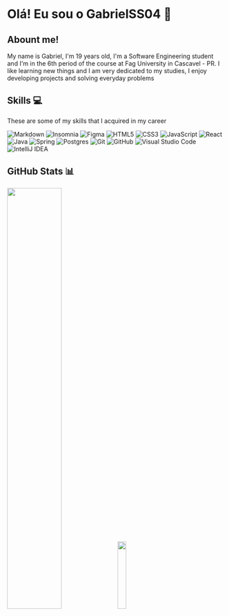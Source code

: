 # Olá! Eu sou o GabrielSS04 👋

## Abount me!

My name is Gabriel, I'm 19 years old, I'm a Software Engineering student and I'm in the 6th period of the course at Fag University in Cascavel - PR. I like learning new things and I am very dedicated to my studies, I enjoy developing projects and solving everyday problems

## Skills :computer:

These are some of my skills that I acquired in my career

![Markdown](https://img.shields.io/badge/markdown-%23000000.svg?logo=markdown&logoColor=white)
![Insomnia](https://img.shields.io/badge/Insomnia-black?logo=insomnia&logoColor=5849BE)
![Figma](https://img.shields.io/badge/figma-%23F24E1E.svg?logo=figma&logoColor=white)
![HTML5](https://img.shields.io/badge/html5-%23E34F26.svg?logo=html5&logoColor=white)
![CSS3](https://img.shields.io/badge/css3-%231572B6.svg?logo=css3&logoColor=white)
![JavaScript](https://img.shields.io/badge/javascript-%23323330.svg?logo=javascript&logoColor=%23F7DF1E)
![React](https://img.shields.io/badge/react-%2320232a.svg?logo=react&logoColor=%2361DAFB)
![Java](https://img.shields.io/badge/java-%23ED8B00.svg?logo=java&logoColor=white)
![Spring](https://img.shields.io/badge/spring-%236DB33F.svg?logo=spring&logoColor=white)
![Postgres](https://img.shields.io/badge/postgres-%23316192.svg?logo=postgresql&logoColor=white)
![Git](https://img.shields.io/badge/git-%23F05033.svg?logo=git&logoColor=white)
![GitHub](https://img.shields.io/badge/github-%23121011.svg?logo=github&logoColor=white)
![Visual Studio Code](https://img.shields.io/badge/Visual%20Studio%20Code-0078d7.svg?logo=visual-studio-code&logoColor=white)
![IntelliJ IDEA](https://img.shields.io/badge/IntelliJIDEA-000000.svg?logo=intellij-idea&logoColor=white)

## GitHub Stats :bar_chart:

 <img width="50%" src="https://github-readme-stats.vercel.app/api?username=GabrielSS04&show_icons=true&include_all_commits=true&count_private=true&theme=tokyonight"> <img width="20%" src="https://github-readme-stats.vercel.app/api/top-langs/?username=anuraghazra&hide_progress=false&theme=tokyonight">


